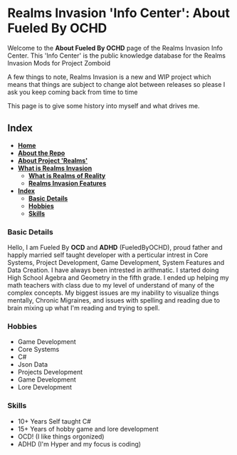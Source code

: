 # Realms Invasion 'Info Center': **About Fueled By OCHD**

Welcome to the **About Fueled By OCHD** page of the Realms Invasion Info Center. 
This 'Info Center' is the public knowledge database for the Realms Invasion Mods for Project Zomboid

A few things to note, 
Realms Invasion is a new and WIP project which means that things are subject to change alot between releases so please I ask you keep coming back from time to time

This page is to give some history into myself and what drives me.

## **Index**
- [**Home**](https://github.com/FueledByOCHD/Realms-Invasion-Info-Center/blob/develop/README.md)
- [**About the Repo**](https://github.com/FueledByOCHD/Realms-Invasion-Info-Center/blob/develop/README.md#about-the-repo)
- [**About Project 'Realms'**](https://github.com/FueledByOCHD/Realms-Invasion-Info-Center/blob/develop/AboutProjectRealms.md)
- [**What is Realms Invasion**](https://github.com/FueledByOCHD/Realms-Invasion-Info-Center/blob/develop/README.md#what-is-realms-invasion)
    - [**What is Realms of Reality**](https://github.com/FueledByOCHD/Realms-Invasion-Info-Center/blob/develop/AboutRealmsOfReality.md)
    - [**Realms Invasion Features**](https://github.com/FueledByOCHD/Realms-Invasion-Info-Center/blob/develop/README.md#realms-invasion-features)
- [**Index**](https://github.com/FueledByOCHD/Realms-Invasion-Info-Center/blob/develop/AboutMe#index)
    - [**Basic Details**](https://github.com/FueledByOCHD/Realms-Invasion-Info-Center/blob/develop/AboutMe#basic-details)
    - [**Hobbies**](https://github.com/FueledByOCHD/Realms-Invasion-Info-Center/blob/develop/AboutMe#hobbies)
    - [**Skills**](https://github.com/FueledByOCHD/Realms-Invasion-Info-Center/blob/develop/AboutMe#skills)


### **Basic Details**

Hello, I am Fueled By **OCD** and **ADHD** (FueledByOCHD), proud father and happly married self taught developer with a perticular intrest in Core Systems, Project Development, Game Development, System Features and Data Creation. I have always been intrested in arithmatic. I started doing High School Agebra and Geometry in the fifth grade. I ended up helping my math teachers with class due to my level of understand of many of the complex concepts. My biggest issues are my inability to visualize things mentally, Chronic Migraines, and issues with spelling and reading due to brain mixing up what I'm reading and trying to spell.

### **Hobbies**

- Game Development
- Core Systems
- C#
- Json Data
- Projects Development
- Game Development
- Lore Development


### **Skills**

- 10+ Years Self taught C#
- 15+ Years of hobby game and lore development
- OCD! (I like things orgonized)
- ADHD (I'm Hyper and my focus is coding)
